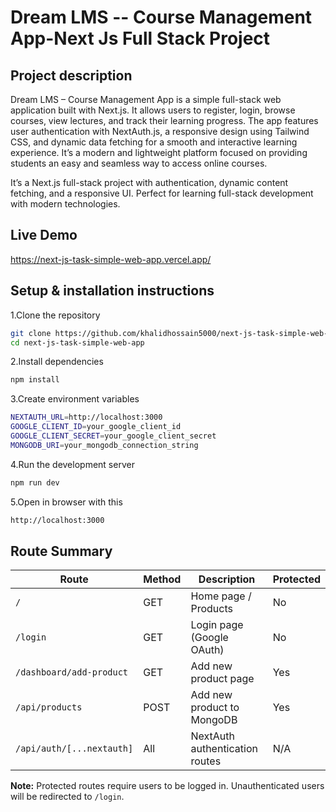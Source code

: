 
# Dream LMS -- Course Management App-Next Js Full Stack Project


## Project description

Dream LMS – Course Management App is a simple full-stack web application built with Next.js. It allows users to register, login, browse courses, view lectures, and track their learning progress. The app features user authentication with NextAuth.js, a responsive design using Tailwind CSS, and dynamic data fetching for a smooth and interactive learning experience. It’s a modern and lightweight platform focused on providing students an easy and seamless way to access online courses.

It’s a Next.js full-stack project with authentication, dynamic content fetching, and a responsive UI. Perfect for learning full-stack development with modern technologies.


## Live Demo

https://next-js-task-simple-web-app.vercel.app/



## Setup & installation instructions


1.Clone the repository

```bash
git clone https://github.com/khalidhossain5000/next-js-task-simple-web-app.git
cd next-js-task-simple-web-app

```

2.Install dependencies

```bash
npm install

```

3.Create environment variables

```bash
NEXTAUTH_URL=http://localhost:3000
GOOGLE_CLIENT_ID=your_google_client_id
GOOGLE_CLIENT_SECRET=your_google_client_secret
MONGODB_URI=your_mongodb_connection_string

```
4.Run the development server  

```bash
npm run dev

```

5.Open in browser with this 

```bash
http://localhost:3000

```


## Route Summary

| Route | Method | Description | Protected |
|-------|--------|-------------|-----------|
| `/` | GET | Home page / Products | No |
| `/login` | GET | Login page (Google OAuth) | No |
| `/dashboard/add-product` | GET | Add new product page | Yes |
| `/api/products` | POST | Add new product to MongoDB | Yes |
| `/api/auth/[...nextauth]` | All | NextAuth authentication routes | N/A |

**Note:** Protected routes require users to be logged in. Unauthenticated users will be redirected to `/login`.



